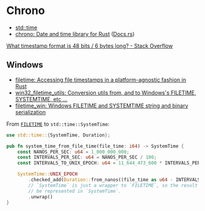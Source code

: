 # Chrono
- [std::time](https://doc.rust-lang.org/std/time/index.html)
- [chrono: Date and time library for Rust](https://github.com/chronotope/chrono) ([Docs.rs](https://docs.rs/chrono/latest/chrono/))

[What timestamp format is 48 bits / 6 bytes long? - Stack Overflow](https://stackoverflow.com/questions/56621877/what-timestamp-format-is-48-bits-6-bytes-long)

## Windows
- [filetime: Accessing file timestamps in a platform-agnostic fashion in Rust](https://github.com/alexcrichton/filetime)
- [win32_filetime_utils: Conversion utils from, and to Windows's FILETIME, SYSTEMTIME, etc ...](https://docs.rs/crate/win32_filetime_utils/0.2.1/source/src/lib.rs)
- [filetime_win: Windows FILETIME and SYSTEMTIME string and binary serialization](https://docs.rs/filetime_win/latest/filetime_win/index.html)

From [`FILETIME`](https://learn.microsoft.com/en-us/windows/win32/api/minwinbase/ns-minwinbase-filetime) to `std::time::SystemTime`:
```rust
use std::time::{SystemTime, Duration};

pub fn system_time_from_file_time(file_time: i64) -> SystemTime {
    const NANOS_PER_SEC: u64 = 1_000_000_000;
    const INTERVALS_PER_SEC: u64 = NANOS_PER_SEC / 100;
    const INTERVALS_TO_UNIX_EPOCH: u64 = 11_644_473_600 * INTERVALS_PER_SEC;

    SystemTime::UNIX_EPOCH
        .checked_add(Duration::from_nanos((file_time as u64 - INTERVALS_TO_UNIX_EPOCH) * 100))
        // `SystemTime` is just a wrapper to `FILETIME`, so the result must can
        // be represented in `SystemTime`.
        .unwrap()
}
```